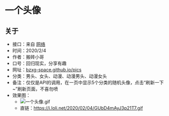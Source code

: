 # 一个头像
## 关于  
* 接口：来自 [网络](https://mubu.com/doc/18URsu7kWDT "幕布整理")
* 时间：2020/2/4
* 作者：搬砖小哥
* 口号：回归现实，分享有趣
* 网址：[bzxg-space.github.io/pics](https://bzxg-space.github.io/pics "一个头像")
* 分类：男头、女头、动漫、动漫男头、动漫女头
* 备注：仅仅是API的调用，在一页中显示5个分类的随机头像，点击“刷新一下~”刷新页面，不喜勿喷
* 效果图：
	* ![一个头像.gif](https://i.loli.net/2020/02/04/GUbD4mAyJ3p21T7.gif)
	* 直链：https://i.loli.net/2020/02/04/GUbD4mAyJ3p21T7.gif

